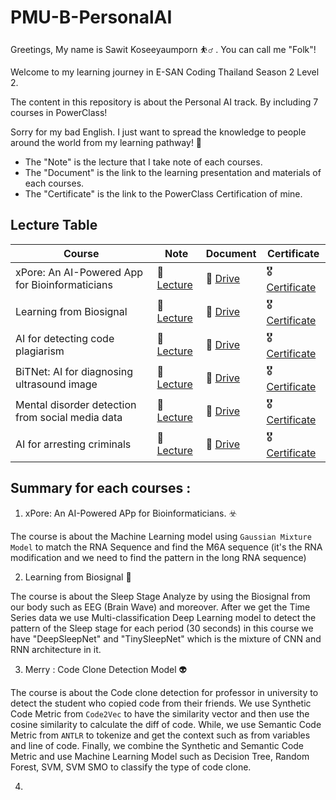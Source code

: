 # PMU-B-PersonalAI

Greetings,
My name is Sawit Koseeyaumporn ⛹️‍♂️ . You can call me "Folk"!


Welcome to my learning journey in E-SAN Coding Thailand Season 2 Level 2.

The content in this repository is about the Personal AI track. By including 7 courses in PowerClass!

Sorry for my bad English. I just want to spread the knowledge to people around the world from my learning pathway! 💌

* The "Note" is the lecture that I take note of each courses.
* The "Document" is the link to the learning presentation and materials of each courses.
* The "Certificate" is the link to the PowerClass Certification of mine.


## Lecture Table

| Course | Note | Document | Certificate |
| --- | --- | --- | --- |
| xPore: An AI-Powered App for Bioinformaticians | 📓 [Lecture](https://github.com/Celesca/PMU-B-PersonalAI/blob/main/Course1_xPore/xPore_Lecture.md) | 📘 [Drive](https://drive.google.com/drive/folders/1WzSEFgym7sDo-3A9etN1a210a0IYmDi_?usp=drive_link) | 🎖️ [Certificate](https://powerclass.org/tutor-certificate-3?cert_hash=4e5f15ec1f2dfe37) | 
| Learning from Biosignal | 📓 [Lecture](https://github.com/Celesca/PMU-B-PersonalAI/blob/main/Course1_xPore/xPore_Lecture.md) | 📘 [Drive](https://drive.google.com/drive/folders/1ZWYsgQaMztE_KxHUUT7dp-Z51vSp1Z6q?usp=sharing) | 🎖️ [Certificate](https://powerclass.org/tutor-certificate-3?cert_hash=5bb3369484112048) |
| AI for detecting code plagiarism | 📓 [Lecture](https://github.com/Celesca/PMU-B-PersonalAI/blob/main/Course3_Code_Plagiarism/Code_Plagiarism_Lecture.md) | 📘 [Drive](https://drive.google.com/drive/folders/1t-RL2SHrjztbW630o4VjY02a9II0tMsQ?usp=sharing) | 🎖️ [Certificate](https://powerclass.org/tutor-certificate-3?cert_hash=9a597144ac5b6366) |
| BiTNet: AI for diagnosing ultrasound image | 📓 [Lecture](https://github.com/Celesca/PMU-B-PersonalAI/blob/main/Course1_xPore/xPore_Lecture.md) | 📘 [Drive](https://drive.google.com/drive/folders/1oidtwy8eeP2rQ-iQrVsxcvRLBQ8eKHrq?usp=sharing) | 🎖️ [Certificate](https://powerclass.org/tutor-certificate-3?cert_hash=4e5f15ec1f2dfe37) |
| Mental disorder detection from social media data | 📓 [Lecture](https://github.com/Celesca/PMU-B-PersonalAI/blob/main/Course1_xPore/xPore_Lecture.md) | 📘 [Drive](https://drive.google.com/drive/folders/1XYuuqvKlfR0BlUyOTZjtUeFr-Tq5sf44?usp=sharing) | 🎖️ [Certificate](https://powerclass.org/tutor-certificate-3?cert_hash=4e5f15ec1f2dfe37) |
| AI for arresting criminals | 📓 [Lecture](https://github.com/Celesca/PMU-B-PersonalAI/blob/main/Course1_xPore/xPore_Lecture.md) | 📘 [Drive](https://drive.google.com/drive/folders/1LR_1LWKMVkrcLi0aYjjWjNgaDiZ9OJX3?usp=sharing) | 🎖️ [Certificate](https://powerclass.org/tutor-certificate-3?cert_hash=4e5f15ec1f2dfe37) |

## Summary for each courses :

1. xPore: An AI-Powered APp for Bioinformaticians. ☣️

  The course is about the Machine Learning model using `Gaussian Mixture Model` to match the RNA Sequence and find the M6A sequence (it's the RNA modification and we need to find the pattern in the long RNA sequence)

2. Learning from Biosignal 🛌

  The course is about the Sleep Stage Analyze by using the Biosignal from our body such as EEG (Brain Wave) and moreover. After we get the Time Series data we use Multi-classification Deep Learning model to detect the pattern of the Sleep stage for each period (30 seconds) in this course we have "DeepSleepNet" and "TinySleepNet" which is the mixture of CNN and RNN architecture in it.

3. Merry : Code Clone Detection Model 👽

  The course is about the Code clone detection for professor in university to detect the student who copied code from their friends. We use Synthetic Code Metric from `Code2Vec` to have the similarity vector and then use the cosine similarity to calculate the diff of code. While, we use Semantic Code Metric from `ANTLR` to tokenize and get the context such as from variables and line of code.
  Finally, we combine the Synthetic and Semantic Code Metric and use Machine Learning Model such as Decision Tree, Random Forest, SVM, SVM SMO to classify the type of code clone.

4. 

